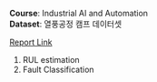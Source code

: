 **Course**: Industrial AI and Automation   
**Dataset**: 열풍공정 캠프 데이터셋   
   
[Report Link](https://github.com/Kwak-Jin/IAIA/blob/master/Project/Industrial%20Classification%20and%20PHM/Drying%20Process%20RUL%20Estimation%20%26%20Classification%20using%20ML.pdf)   
1. RUL estimation
2. Fault Classification

